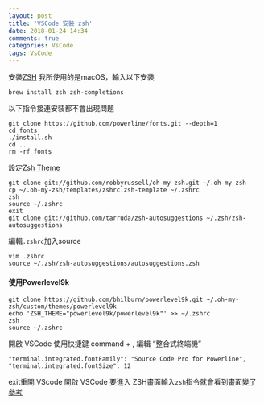 ```yaml
---
layout: post
title: 'VSCode 安裝 zsh'
date: 2018-01-24 14:34
comments: true
categories: VsCode
tags: VsCode
---
```

安裝[ZSH]( https://github.com/robbyrussell/oh-my-zsh/wiki/Installing-ZSH)
我所使用的是macOS，輸入以下安裝
```
brew install zsh zsh-completions
```
以下指令接連安裝都不會出現問題
```
git clone https://github.com/powerline/fonts.git --depth=1
cd fonts
./install.sh
cd ..
rm -rf fonts
```
設定[Zsh Theme](https://github.com/robbyrussell/oh-my-zsh)
```
git clone git://github.com/robbyrussell/oh-my-zsh.git ~/.oh-my-zsh
cp ~/.oh-my-zsh/templates/zshrc.zsh-template ~/.zshrc
zsh
source ~/.zshrc
exit
git clone git://github.com/tarruda/zsh-autosuggestions ~/.zsh/zsh-autosuggestions
```
編輯`.zshrc`加入source
```
vim .zshrc
source ~/.zsh/zsh-autosuggestions/autosuggestions.zsh
```
#### 使用Powerlevel9k
```
git clone https://github.com/bhilburn/powerlevel9k.git ~/.oh-my-zsh/custom/themes/powerlevel9k
echo 'ZSH_THEME="powerlevel9k/powerlevel9k"' >> ~/.zshrc
zsh
source ~/.zshrc
```
開啟 VSCode 使用快捷鍵 command + , 編輯 “整合式終端機”
```
"terminal.integrated.fontFamily": "Source Code Pro for Powerline",
"terminal.integrated.fontSize": 12
```
exit重開 VScode
開啟 VSCode 要進入 ZSH畫面輸入`zsh`指令就會看到畫面變了
[參考](https://www.jazz321254.com/visual-studio-code-zsh/)